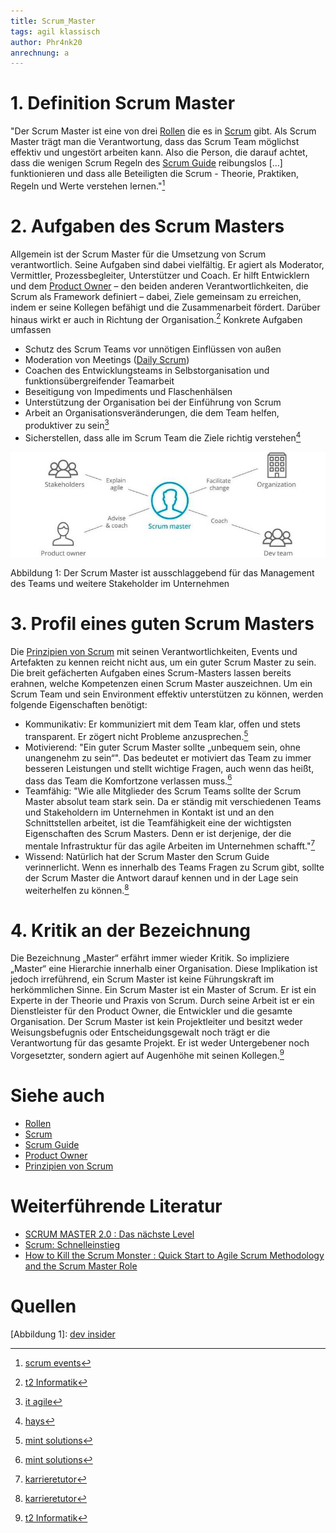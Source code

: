 ```yaml
---
title: Scrum_Master
tags: agil klassisch
author: Phr4nk20
anrechnung: a
---
```


# 1.	Definition Scrum Master

"Der Scrum Master ist eine von drei [Rollen](Rollen_Scrum.md) die es in [Scrum](Scrum.md) gibt. Als Scrum Master trägt man die Verantwortung, dass das Scrum Team möglichst effektiv und ungestört arbeiten kann. Also die Person, die darauf achtet, dass die wenigen Scrum Regeln des [Scrum Guide](Scrum_Guide.md) reibungslos [...] funktionieren und dass alle Beteiligten die Scrum - Theorie, Praktiken, Regeln und Werte verstehen lernen."[^1]

# 2. Aufgaben des Scrum Masters

Allgemein ist der Scrum Master für die Umsetzung von Scrum verantwortlich. Seine Aufgaben sind dabei vielfältig. Er agiert als Moderator, Vermittler, Prozessbegleiter, Unterstützer und Coach. Er hilft Entwicklern und dem [Product Owner](Product_Owner.md) – den beiden anderen Verantwortlichkeiten, die Scrum als Framework definiert – dabei, Ziele gemeinsam zu erreichen, indem er seine Kollegen befähigt und die Zusammenarbeit fördert. Darüber hinaus wirkt er auch in Richtung der Organisation.[^2] Konkrete Aufgaben umfassen
*	Schutz des Scrum Teams vor unnötigen Einflüssen von außen
*	Moderation von Meetings ([Daily Scrum](Daily_Scrum.md))
*	Coachen des Entwicklungsteams in Selbstorganisation und funktionsübergreifender Teamarbeit
*	Beseitigung von Impediments und Flaschenhälsen
*	Unterstützung der Organisation bei der Einführung von Scrum
*	Arbeit an Organisationsveränderungen, die dem Team helfen, produktiver zu sein[^3]
*	Sicherstellen, dass alle im Scrum Team die Ziele richtig verstehen[^6]

![Abbildung 1](Scrum_Master/Aufgaben_des_Scrum_Masters.jpg) 

Abbildung 1: Der Scrum Master ist ausschlaggebend für das Management des Teams und weitere Stakeholder im Unternehmen

# 3.	Profil eines guten Scrum Masters

Die [Prinzipien von Scrum](Scrum_Priciples.md) mit seinen Verantwortlichkeiten, Events und Artefakten zu kennen reicht nicht aus, um ein guter Scrum Master zu sein. Die breit gefächerten Aufgaben eines Scrum-Masters lassen bereits erahnen, welche Kompetenzen einen Scrum Master auszeichnen. Um  ein  Scrum  Team  und  sein  Environment  effektiv  unterstützen  zu  können,  werden  folgende Eigenschaften benötigt: 


*	Kommunikativ:
Er kommuniziert mit dem Team klar, offen und stets transparent. Er zögert nicht Probleme anzusprechen.[^4]
*	Motivierend:
"Ein guter Scrum Master sollte „unbequem sein, ohne unangenehm zu sein“". Das bedeutet er motiviert das Team zu immer besseren Leistungen und stellt wichtige Fragen, auch wenn das heißt, dass das Team die Komfortzone verlassen muss.[^4]
*	Teamfähig:
"Wie alle Mitglieder des Scrum Teams sollte der Scrum Master absolut team stark sein. Da er ständig mit verschiedenen Teams und Stakeholdern im Unternehmen in Kontakt ist und an den Schnittstellen arbeitet, ist die Teamfähigkeit eine der wichtigsten Eigenschaften des Scrum Masters. Denn er ist derjenige, der die mentale Infrastruktur für das agile Arbeiten im Unternehmen schafft."[^5]
*	Wissend: 
Natürlich hat der Scrum Master den Scrum Guide verinnerlicht. Wenn es innerhalb des Teams Fragen zu Scrum gibt, sollte der Scrum Master die Antwort darauf kennen und in der Lage sein weiterhelfen zu können.[^5]




# 4.	Kritik an der Bezeichnung

Die Bezeichnung „Master“ erfährt immer wieder Kritik. So impliziere „Master“ eine Hierarchie innerhalb einer Organisation. Diese Implikation ist jedoch irreführend, ein Scrum Master ist keine Führungskraft im herkömmlichen Sinne. Ein Scrum Master ist ein Master of Scrum. Er ist ein Experte in der Theorie und Praxis von Scrum. Durch seine Arbeit ist er ein Dienstleister für den Product Owner, die Entwickler und die gesamte Organisation. Der Scrum Master ist kein Projektleiter und besitzt weder Weisungsbefugnis oder Entscheidungsgewalt noch trägt er die Verantwortung für das gesamte Projekt. Er ist weder Untergebener noch Vorgesetzter, sondern agiert auf Augenhöhe mit seinen Kollegen.[^2] 


# Siehe auch

*	[Rollen](Rollen_Scrum.md)
*	[Scrum](Scrum.md)
* [Scrum Guide](Scrum_Guide.md)
*	[Product Owner](Product_Owner.md)
*	[Prinzipien von Scrum](Scrum_Priciples.md)


# Weiterführende Literatur

* [SCRUM MASTER 2.0 : Das nächste Level](https://www.hanser-elibrary.com/doi/book/10.3139/9783446468764)
* [Scrum: Schnelleinstieg](https://ebookcentral.proquest.com/lib/erlangen/detail.action?docID=5646208)
* [How to Kill the Scrum Monster : Quick Start to Agile Scrum Methodology and the Scrum Master Role](https://link.springer.com/book/10.1007%2F978-1-4842-3691-8)

# Quellen

[^1]: [scrum events](https://www.scrum-events.de/was-sind-die-aufgaben-des-scrum-masters.html)
[^2]: [t2 Informatik](https://t2informatik.de/wissen-kompakt/scrum-master/)
[^3]: [it agile](https://www.it-agile.de/agiles-wissen/scrum/was-macht-der-scrum-master-den-ganzen-tag/)
[^4]: [mint solutions](https://www.mint-solutions.de/mint-blog/agilitaet/scrum-master-umfrage-2/)
[^5]: [karrieretutor](https://blog.karrieretutor.de/gefragte-berufe/scrum-master/)
[^6]: [hays](https://www.hays.de/jobprofile/scrum-master)

[Abbildung 1]: [dev insider](https://www.dev-insider.de/5-gruende-warum-scrum-und-agile-scheitern-a-814640/)
